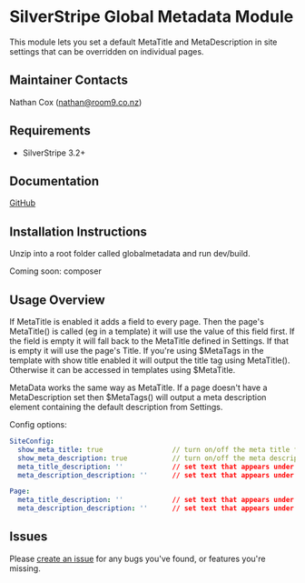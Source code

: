 SilverStripe Global Metadata Module
===================================

This module lets you set a default MetaTitle and MetaDescription in site settings that can be overridden on individual pages.


Maintainer Contacts
-------------------
Nathan Cox (<nathan@room9.co.nz>)

Requirements
------------
* SilverStripe 3.2+

Documentation
-------------
[GitHub](https://github.com/room9/silverstripe-globalmetadata)

Installation Instructions
-------------------------

Unzip into a root folder called globalmetadata and run dev/build.

Coming soon: composer


Usage Overview
--------------

If MetaTitle is enabled it adds a field to every page.  Then the page's MetaTitle() is called (eg in a template) it will use the value of this field first.  If the field is empty it will fall back to the MetaTitle defined in Settings.  If that is empty it will use the page's Title.  If you're using $MetaTags in the template with show title enabled it will output the title tag using MetaTitle().  Otherwise it can be accessed in templates using $MetaTitle.

MetaData works the same way as MetaTitle.  If a page doesn't have a MetaDescription set then $MetaTags() will output a meta description element containing the default description from Settings.


Config options:

```yml
SiteConfig:
  show_meta_title: true					// turn on/off the meta title fields and behaviour
  show_meta_description: true			// turn on/off the meta description field and behaviour
  meta_title_description: ''			// set text that appears under the default meta title field
  meta_description_description: ''		// set text that appears under the default meta description field

Page:
  meta_title_description: ''			// set text that appears under the page meta title field
  meta_description_description: ''	    // set text that appears under the page meta description field
```


Issues
------------

Please [create an issue](http://github.com/room9/silverstripe-globalmetadata/issues) for any bugs you've found, or features you're missing.
